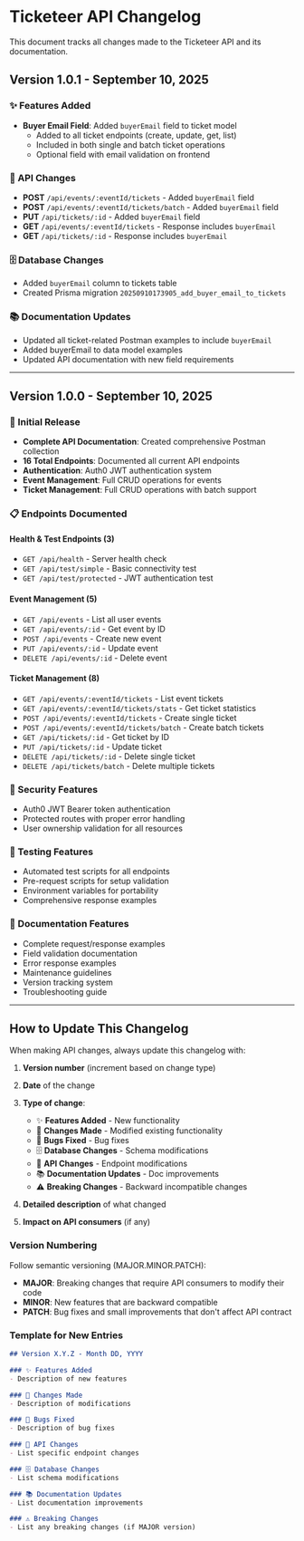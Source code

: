 # Ticketeer API Changelog

This document tracks all changes made to the Ticketeer API and its documentation.

## Version 1.0.1 - September 10, 2025

### ✨ Features Added
- **Buyer Email Field**: Added `buyerEmail` field to ticket model
  - Added to all ticket endpoints (create, update, get, list)
  - Included in both single and batch ticket operations
  - Optional field with email validation on frontend

### 📝 API Changes
- **POST** `/api/events/:eventId/tickets` - Added `buyerEmail` field
- **POST** `/api/events/:eventId/tickets/batch` - Added `buyerEmail` field  
- **PUT** `/api/tickets/:id` - Added `buyerEmail` field
- **GET** `/api/events/:eventId/tickets` - Response includes `buyerEmail`
- **GET** `/api/tickets/:id` - Response includes `buyerEmail`

### 🗄️ Database Changes
- Added `buyerEmail` column to tickets table
- Created Prisma migration `20250910173905_add_buyer_email_to_tickets`

### 📚 Documentation Updates
- Updated all ticket-related Postman examples to include `buyerEmail`
- Added buyerEmail to data model examples
- Updated API documentation with new field requirements

---

## Version 1.0.0 - September 10, 2025

### 🎉 Initial Release
- **Complete API Documentation**: Created comprehensive Postman collection
- **16 Total Endpoints**: Documented all current API endpoints
- **Authentication**: Auth0 JWT authentication system
- **Event Management**: Full CRUD operations for events
- **Ticket Management**: Full CRUD operations with batch support

### 📋 Endpoints Documented

#### Health & Test Endpoints (3)
- `GET /api/health` - Server health check
- `GET /api/test/simple` - Basic connectivity test  
- `GET /api/test/protected` - JWT authentication test

#### Event Management (5)
- `GET /api/events` - List all user events
- `GET /api/events/:id` - Get event by ID
- `POST /api/events` - Create new event
- `PUT /api/events/:id` - Update event
- `DELETE /api/events/:id` - Delete event

#### Ticket Management (8)
- `GET /api/events/:eventId/tickets` - List event tickets
- `GET /api/events/:eventId/tickets/stats` - Get ticket statistics
- `POST /api/events/:eventId/tickets` - Create single ticket
- `POST /api/events/:eventId/tickets/batch` - Create batch tickets
- `GET /api/tickets/:id` - Get ticket by ID
- `PUT /api/tickets/:id` - Update ticket
- `DELETE /api/tickets/:id` - Delete single ticket
- `DELETE /api/tickets/batch` - Delete multiple tickets

### 🔐 Security Features
- Auth0 JWT Bearer token authentication
- Protected routes with proper error handling
- User ownership validation for all resources

### 🧪 Testing Features
- Automated test scripts for all endpoints
- Pre-request scripts for setup validation
- Environment variables for portability
- Comprehensive response examples

### 📖 Documentation Features
- Complete request/response examples
- Field validation documentation
- Error response examples
- Maintenance guidelines
- Version tracking system
- Troubleshooting guide

---

## How to Update This Changelog

When making API changes, always update this changelog with:

1. **Version number** (increment based on change type)
2. **Date** of the change
3. **Type of change**:
   - ✨ **Features Added** - New functionality
   - 🔄 **Changes Made** - Modified existing functionality  
   - 🐛 **Bugs Fixed** - Bug fixes
   - 🗄️ **Database Changes** - Schema modifications
   - 📝 **API Changes** - Endpoint modifications
   - 📚 **Documentation Updates** - Doc improvements
   - ⚠️ **Breaking Changes** - Backward incompatible changes

4. **Detailed description** of what changed
5. **Impact on API consumers** (if any)

### Version Numbering

Follow semantic versioning (MAJOR.MINOR.PATCH):
- **MAJOR**: Breaking changes that require API consumers to modify their code
- **MINOR**: New features that are backward compatible
- **PATCH**: Bug fixes and small improvements that don't affect API contract

### Template for New Entries

```markdown
## Version X.Y.Z - Month DD, YYYY

### ✨ Features Added
- Description of new features

### 🔄 Changes Made  
- Description of modifications

### 🐛 Bugs Fixed
- Description of bug fixes

### 📝 API Changes
- List specific endpoint changes

### 🗄️ Database Changes
- List schema modifications

### 📚 Documentation Updates
- List documentation improvements

### ⚠️ Breaking Changes
- List any breaking changes (if MAJOR version)
```
